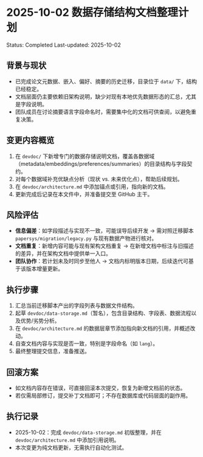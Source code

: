 # 2025-10-02 数据存储结构文档整理计划
Status: Completed
Last-updated: 2025-10-02

## 背景与现状
- 已完成论文元数据、嵌入、偏好、摘要的历史迁移，目录位于 `data/` 下，结构已经稳定。
- 文档层面仍主要依赖旧架构说明，缺少对现有本地优先数据形态的汇总，尤其是字段说明。
- 团队成员在讨论摘要语言字段命名时，需要集中化的文档可供查阅，以避免重复决策。

## 变更内容概览
1. 在 `devdoc/` 下新增专门的数据存储说明文档，覆盖各数据域（metadata/embeddings/preferences/summaries）的目录结构与字段契约。
2. 对每个数据域补充优缺点分析（现状 vs. 未来优化点），帮助后续规划。
3. 在 `devdoc/architecture.md` 中添加锚点或引用，指向新的文档。
4. 更新完成后记录在本文件中，并准备提交至 GitHub 主干。

## 风险评估
- **信息偏差**：如字段描述与实现不一致，可能误导后续开发 → 需对照迁移脚本 `papersys/migration/legacy.py` 与现有数据产物进行核对。
- **文档重复**：新增内容可能与现有架构文档重复 → 在新增文档中标注与旧描述的差异，并在架构文档中提供单一入口。
- **团队协作**：若计划未及时同步至他人 → 文档内标明版本日期，后续迭代可基于该版本增量更新。

## 执行步骤
1. 汇总当前迁移脚本产出的字段列表与数据文件结构。
2. 起草 `devdoc/data-storage.md`（暂名），包含目录结构、字段表、数据流程以及优势/劣势分析。
3. 在 `devdoc/architecture.md` 的数据层章节添加指向新文档的引用，并概述改动。
4. 自查文档内容与实现是否一致，特别是字段命名（如 `lang`）。
5. 最终整理提交信息，准备推送。

## 回滚方案
- 如文档内容存在错误，可直接回滚本次提交，恢复为新增文档前的状态。
- 若仅需局部修订，提交补丁文档即可；不存在数据库或代码层面的副作用。

## 执行记录
- 2025-10-02：完成 `devdoc/data-storage.md` 初版整理，并在 `devdoc/architecture.md` 中添加引用说明。
- 本次变更为纯文档更新，无需执行自动化测试。
